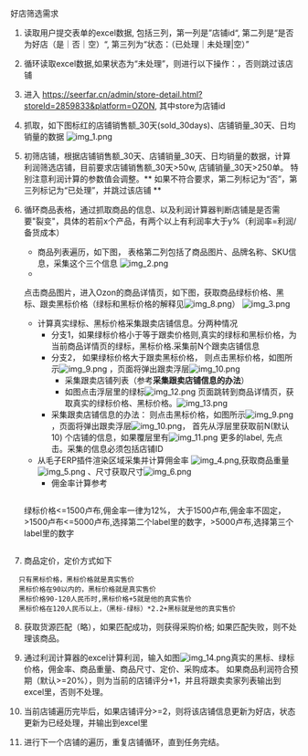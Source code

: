 好店筛选需求

1. 读取用户提交表单的excel数据, 包括三列，第一列是”店铺id“, 第二列是“是否为好店（是｜否｜空）“, 第三列为“状态：（已处理｜未处理|空）”
2. 循环读取excel数据,如果状态为“未处理”，则进行以下操作：，否则跳过该店铺
3. 进入 https://seerfar.cn/admin/store-detail.html?storeId=2859833&platform=OZON, 其中store为店铺id
4. 抓取，如下图标红的店铺销售额_30天(sold_30days)、店铺销量_30天、日均销量的数据
   ![img_1.png](img_1.png)

5. 初筛店铺，根据店铺销售额_30天、店铺销量_30天、日均销量的数据，计算利润筛选店铺，目前要求店铺销售额_30天>50w,
   店铺销量_30天>250单。
   特别注意利润计算的参数值会调整。** 如果不符合要求，第二列标记为“否”，第三列标记为“已处理”，并跳过该店铺 **
6. 循环商品表格，通过抓取商品的信息、以及利润计算器判断店铺是是否需要"裂变"，具体的若前x个产品，有两个以上有利润率大于y%（利润率=利润/备货成本）
    - 商品列表遍历，如下图， 表格第二列包括了商品图片、品牌名称、SKU信息，采集这个三个信息
      ![img_2.png](img_2.png)
    -
    点击商品图片，进入Ozon的商品详情页，如下图，获取商品绿标价格、黑标、跟卖黑标价格（绿标和黑标价格的解释见![img_8.png](img_8.png)）
    ![img_3.png](img_3.png)
    - 计算真实绿标、黑标价格采集跟卖店铺信息。分两种情况
        - 分支1，如果绿标价格小于等于跟卖价格则,真实的绿标和黑标价格，为当前商品详情页的绿标，黑标价格.采集前N个跟卖店铺信息
        - 分支2， 如果绿标价格大于跟卖黑标价格， 则点击黑标价格，如图所示![img_9.png](img_9.png)
          ，页面将弹出跟卖浮层![img_10.png](img_10.png)
            - 采集跟卖店铺列表（参考**采集跟卖店铺信息的办法**）
            - 如图点击浮层里的绿标![img_12.png](img_12.png)
              页面跳转到商品详情页，获取真实的绿标价格、黑标价格。![img_13.png](img_13.png)
        - 采集跟卖店铺信息的办法： 则点击黑标价格，如图所示![img_9.png](img_9.png)
          ，页面将弹出跟卖浮层![img_10.png](img_10.png)， 首先从浮层里获取前N(默认10)
          个店铺的信息，如果覆层里有![img_11.png](img_11.png) 更多的label, 先点击。采集的信息必须包括店铺ID
    - 从毛子ERP插件渲染区域采集并计算佣金率 ![img_4.png](img_4.png),获取商品重量![img_5.png](img_5.png)
      、尺寸获取尺寸![img_6.png](img_6.png)
        - 佣金率计算参考
      ```
   绿标价格<=1500卢布,佣金率一律为12%，
   大于1500卢布,佣金率不固定，>1500卢布<=5000卢布,选择第二个label里的数字，>5000卢布,选择第三个label里的数字
   ```

7. 商品定价，定价方式如下
 ```
   只有黑标价格，黑标价格就是真实售价
   黑标价格在90以内的，黑标价格就是真实售价
   黑标价格90-120人民币时,黑标价格+5就是他的真实售价
   黑标价格在120人民币以上，（黑标-绿标）*2.2+黑标就是他的真实售价
 ```

8. 获取货源匹配（略），如果匹配成功，则获得采购价格; 如果匹配失败，则不处理该商品。

9. 通过利润计算器的excel计算利润，输入如图![img_14.png](img_14.png)真实的黑标、绿标价格，佣金率、商品重量、商品尺寸、定价、采购成本。
   如果商品利润符合预期（默认>=20%），则为当前的店铺评分+1，并且将跟卖卖家列表输出到excel里，否则不处理。
10. 当前店铺遍历完毕后，如果店铺评分>=2，则将该店铺信息更新为好店，状态更新为已经处理，并输出到excel里
11. 进行下一个店铺的遍历，重复店铺循环，直到任务完结。


 